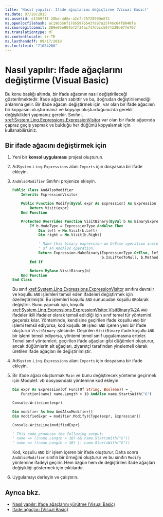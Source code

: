 ```yaml
---
title: 'Nasıl yapılır: Ifade ağaçlarını değiştirme (Visual Basic)'
ms.date: 07/20/2015
ms.assetid: d1309fff-28bd-4d8e-a2cf-75725999e8f2
ms.openlocfilehash: ac196b56f178659765437a97a25f46c04f8040fa
ms.sourcegitcommit: 289e06e904b72f34ac717dbcc5074239b977e707
ms.translationtype: MT
ms.contentlocale: tr-TR
ms.lasthandoff: 09/17/2019
ms.locfileid: "71054208"
---
```

# <a name="how-to-modify-expression-trees-visual-basic"></a>Nasıl yapılır: Ifade ağaçlarını değiştirme (Visual Basic)

Bu konu başlığı altında, bir ifade ağacının nasıl değiştirileceği gösterilmektedir. İfade ağaçları sabittir ve bu, doğrudan değiştirilemediği anlamına gelir. Bir ifade ağacını değiştirmek için, var olan bir ifade ağacının bir kopyasını oluşturmanız ve kopyayı oluşturduğunuzda gerekli değişiklikleri yapmanız gerekir. Sınıfını, <xref:System.Linq.Expressions.ExpressionVisitor> var olan bir ifade ağacında çapraz geçiş yapmak ve bulduğu her düğümü kopyalamak için kullanabilirsiniz.

## <a name="to-modify-an-expression-tree"></a>Bir ifade ağacını değiştirmek için

1. Yeni bir **konsol uygulaması** projesi oluşturun.

2. Ad`System.Linq.Expressions` alanı `Imports` için dosyasına bir ifade ekleyin.

3. `AndAlsoModifier` Sınıfını projenize ekleyin.

    ```vb
    Public Class AndAlsoModifier
        Inherits ExpressionVisitor

        Public Function Modify(ByVal expr As Expression) As Expression
            Return Visit(expr)
        End Function

        Protected Overrides Function VisitBinary(ByVal b As BinaryExpression) As Expression
            If b.NodeType = ExpressionType.AndAlso Then
                Dim left = Me.Visit(b.Left)
                Dim right = Me.Visit(b.Right)

                ' Make this binary expression an OrElse operation instead
                ' of an AndAlso operation.
                Return Expression.MakeBinary(ExpressionType.OrElse, left, right, _
                                             b.IsLiftedToNull, b.Method)
            End If

            Return MyBase.VisitBinary(b)
        End Function
    End Class
    ```

    Bu sınıf <xref:System.Linq.Expressions.ExpressionVisitor> sınıfını devralır ve koşullu `AND` işlemleri temsil eden ifadeleri değiştirmek için özelleştirilmiştir. Bu işlemleri koşullu `AND` sunucudan koşullu `OR`olarak değiştirir. Bunu yapmak için, koşullu <xref:System.Linq.Expressions.ExpressionVisitor.VisitBinary%2A> `AND` ifadeler ikili ifadeler olarak temsil edildiği için sınıf temel tür yöntemini geçersiz kılar. Yönteminde, kendisine geçirilen ifade koşullu `AND` bir işlemi temsil ediyorsa, kod koşullu `OR` işleci `AND` içeren yeni bir ifade oluşturur `VisitBinary` işlecinde. Geçirilen `VisitBinary` ifade koşullu `AND` bir işlemi temsil ediyorsa, yöntemi temel sınıf uygulamasına erteler. Temel sınıf yöntemleri, geçirilen ifade ağaçları gibi düğümleri oluşturur, ancak düğümlerin alt ağaçları, ziyaretçi tarafından yinelemeli olarak üretilen ifade ağaçları ile değiştirilmiştir.

4. Ad`System.Linq.Expressions` alanı `Imports` için dosyasına bir ifade ekleyin.

5. Bir ifade ağacı oluşturmak `Main` ve bunu değiştirecek yönteme geçirmek için Module1. vb dosyasındaki yöntemine kod ekleyin.

    ```vb
    Dim expr As Expression(Of Func(Of String, Boolean)) = _
        Function(name) name.Length > 10 AndAlso name.StartsWith("G")

    Console.WriteLine(expr)

    Dim modifier As New AndAlsoModifier()
    Dim modifiedExpr = modifier.Modify(CType(expr, Expression))

    Console.WriteLine(modifiedExpr)

    ' This code produces the following output:
    ' name => ((name.Length > 10) && name.StartsWith("G"))
    ' name => ((name.Length > 10) || name.StartsWith("G"))
    ```

    Kod, koşullu `AND` bir işlem içeren bir ifade oluşturur. Daha sonra `AndAlsoModifier` sınıfın bir örneğini oluşturur ve bu sınıfın `Modify` yöntemine ifadeyi geçirir. Hem özgün hem de değiştirilen ifade ağaçları değişikliği göstermek için çıktılardır.

6. Uygulamayı derleyin ve çalıştırın.

## <a name="see-also"></a>Ayrıca bkz.

- [Nasıl yapılır: Ifade ağaçlarını yürütme (Visual Basic)](../../../../visual-basic/programming-guide/concepts/expression-trees/how-to-execute-expression-trees.md)
- [İfade ağaçları (Visual Basic)](../../../../visual-basic/programming-guide/concepts/expression-trees/index.md)

